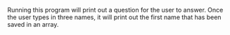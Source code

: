 Running this program will print out a question for the user to answer. Once the user types in three names, it will print out the first name that has been saved in an array.
